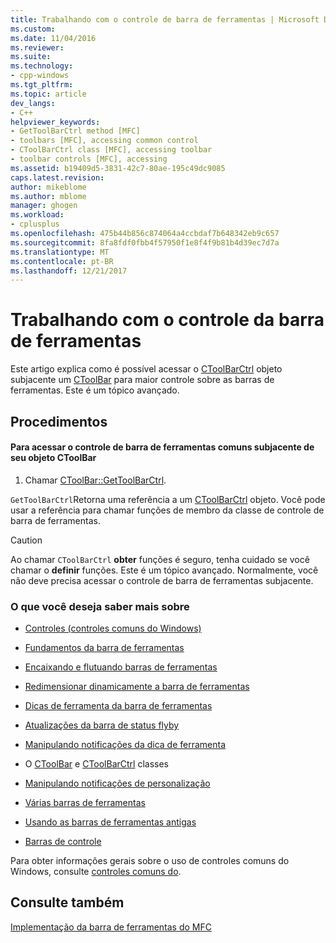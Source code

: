 ```yaml
---
title: Trabalhando com o controle de barra de ferramentas | Microsoft Docs
ms.custom: 
ms.date: 11/04/2016
ms.reviewer: 
ms.suite: 
ms.technology:
- cpp-windows
ms.tgt_pltfrm: 
ms.topic: article
dev_langs:
- C++
helpviewer_keywords:
- GetToolBarCtrl method [MFC]
- toolbars [MFC], accessing common control
- CToolBarCtrl class [MFC], accessing toolbar
- toolbar controls [MFC], accessing
ms.assetid: b19409d5-3831-42c7-80ae-195c49dc9085
caps.latest.revision: 
author: mikeblome
ms.author: mblome
manager: ghogen
ms.workload:
- cplusplus
ms.openlocfilehash: 475b44b856c874064a4ccbdaf7b648342eb9c657
ms.sourcegitcommit: 8fa8fdf0fbb4f57950f1e8f4f9b81b4d39ec7d7a
ms.translationtype: MT
ms.contentlocale: pt-BR
ms.lasthandoff: 12/21/2017
---
```

# <a name="working-with-the-toolbar-control"></a>Trabalhando com o controle da barra de ferramentas
Este artigo explica como é possível acessar o [CToolBarCtrl](../mfc/reference/ctoolbarctrl-class.md) objeto subjacente um [CToolBar](../mfc/reference/ctoolbar-class.md) para maior controle sobre as barras de ferramentas. Este é um tópico avançado.  
  
## <a name="procedures"></a>Procedimentos  
  
#### <a name="to-access-the-toolbar-common-control-underlying-your-ctoolbar-object"></a>Para acessar o controle de barra de ferramentas comuns subjacente de seu objeto CToolBar  
  
1.  Chamar [CToolBar::GetToolBarCtrl](../mfc/reference/ctoolbar-class.md#gettoolbarctrl).  
  
 `GetToolBarCtrl`Retorna uma referência a um [CToolBarCtrl](../mfc/reference/ctoolbarctrl-class.md) objeto. Você pode usar a referência para chamar funções de membro da classe de controle de barra de ferramentas.  
  
> [!CAUTION]
>  Ao chamar `CToolBarCtrl` **obter** funções é seguro, tenha cuidado se você chamar o **definir** funções. Este é um tópico avançado. Normalmente, você não deve precisa acessar o controle de barra de ferramentas subjacente.  
  
### <a name="what-do-you-want-to-know-more-about"></a>O que você deseja saber mais sobre  
  
-   [Controles (controles comuns do Windows)](../mfc/controls-mfc.md)  
  
-   [Fundamentos da barra de ferramentas](../mfc/toolbar-fundamentals.md)  
  
-   [Encaixando e flutuando barras de ferramentas](../mfc/docking-and-floating-toolbars.md)  
  
-   [Redimensionar dinamicamente a barra de ferramentas](../mfc/docking-and-floating-toolbars.md)  
  
-   [Dicas de ferramenta da barra de ferramentas](../mfc/toolbar-tool-tips.md)  
  
-   [Atualizações da barra de status flyby](../mfc/toolbar-tool-tips.md)  
  
-   [Manipulando notificações da dica de ferramenta](../mfc/handling-tool-tip-notifications.md)  
  
-   O [CToolBar](../mfc/reference/ctoolbar-class.md) e [CToolBarCtrl](../mfc/reference/ctoolbarctrl-class.md) classes  
  
-   [Manipulando notificações de personalização](../mfc/handling-customization-notifications.md)  
  
-   [Várias barras de ferramentas](../mfc/toolbar-fundamentals.md)  
  
-   [Usando as barras de ferramentas antigas](../mfc/using-your-old-toolbars.md)  
  
-   [Barras de controle](../mfc/control-bars.md)  
  
 Para obter informações gerais sobre o uso de controles comuns do Windows, consulte [controles comuns do](http://msdn.microsoft.com/library/windows/desktop/bb775493).  
  
## <a name="see-also"></a>Consulte também  
 [Implementação da barra de ferramentas do MFC](../mfc/mfc-toolbar-implementation.md)


